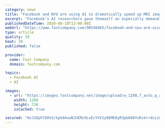 ```yaml
---
category: news
title: "Facebook and NYU are using AI to dramatically speed up MRI imaging"
excerpt: "Facebook’s AI researchers gave themself an especially demanding challenge: Use algorithms to fill in the details of an MRI scan. The results are promising."
publishedDateTime: 2020-08-18T13:00:00Z
webUrl: "https://www.fastcompany.com/90540465/facebook-and-nyu-are-using-ai-to-dramatically-speed-up-mri-imaging"
type: article
quality: 39
heat: 39
published: false

provider:
  name: Fast Company
  domain: fastcompany.com

topics:
  - Facebook AI
  - AI

images:
  - url: "https://images.fastcompany.net/image/upload/w_1280,f_auto,q_auto,fl_lossy/wp-cms/uploads/2020/08/poster-facebook-NYU-fast-mri-study.jpg"
    width: 1280
    height: 720
    isCached: true

secured: "HzJ1DpFC0XU3/hpk84uwNJUEMz9LvEcYVX1y9EME8yR3pb04DYuRz4r+4LLuSV1VDgQOA778B6q3wU8TONQIWZD8tMRpkJ1LNr6RujLF5fPxCUr3OGZG7N2hLB8SVWwKJiVY1MPFRrmMRqGmjFHhujgckbfUljmkQFzqbnRnlklK68OOH1a4DDZUfPK/EVfGNsnPqyGjqW7Fwvh8VV5yXoshrUX2nVKGxoJ0zjAKGbO+YKDeetnU3YFlp/tuxc2P/3F/p9d6SwK310DwoczwNL0FmzVu19h76WDjOAXccpkhi8W2wt4l1YvWvWRxx5eKRSi3SRhRCkPRo205wQY+1g==;3RyGGyfFe1wl9MFJ7j6LjQ=="
---
```


